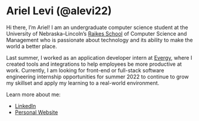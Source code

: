 # Ariel Levi (@alevi22)

Hi there, I’m Ariel! I am an undergraduate computer science student at the University of Nebraska–Lincoln’s
[Raikes School](https://raikes.unl.edu/) of Computer Science and Management
who is passionate about technology and its ability to make the world a better place.

Last summer, I worked as an application developer intern at [Evergy](https://www.evergy.com/),
where I created tools and integrations to help employees be more productive at work.
Currently, I am looking for front-end or full-stack software engineering internship opportunities
for summer 2022 to continue to grow my skillset and apply my learning to a real-world environment.

Learn more about me:

* [LinkedIn](https://www.linkedin.com/in/ariel-levi/)
* [Personal Website](https://alevi22.github.io/)
